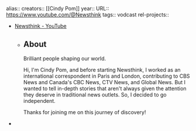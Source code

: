 alias::
creators:: [[Cindy Pom]] 
year::
URL:: https://www.youtube.com/@Newsthink
tags:: vodcast
rel-projects::


- [Newsthink - YouTube](https://www.youtube.com/@Newsthink)
	- ## About
	  
	  Brilliant people shaping our world. 
	  
	  Hi, I'm Cindy Pom, and before starting Newsthink, I worked as an international correspondent in Paris and London, contributing to CBS News and Canada's CBC News, CTV News, and Global News. But I wanted to tell in-depth stories that aren't always given the attention they deserve in traditional news outlets. So, I decided to go independent.
	  
	  Thanks for joining me on this journey of discovery!
-